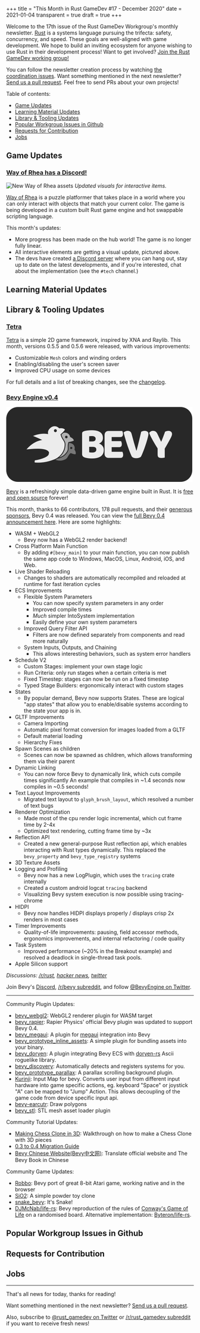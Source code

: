 +++
title = "This Month in Rust GameDev #17 - December 2020"
date = 2021-01-04
transparent = true
draft = true
+++

<!-- Check the post with markdownlint-->

Welcome to the 17th issue of the Rust GameDev Workgroup's
monthly newsletter.
[Rust] is a systems language pursuing the trifecta:
safety, concurrency, and speed.
These goals are well-aligned with game development.
We hope to build an inviting ecosystem for anyone wishing
to use Rust in their development process!
Want to get involved? [Join the Rust GameDev working group!][join]

You can follow the newsletter creation process
by watching [the coordination issues][coordination].
Want something mentioned in the next newsletter?
[Send us a pull request][pr].
Feel free to send PRs about your own projects!

[Rust]: https://rust-lang.org
[join]: https://github.com/rust-gamedev/wg#join-the-fun
[pr]: https://github.com/rust-gamedev/rust-gamedev.github.io
[coordination]: https://github.com/rust-gamedev/rust-gamedev.github.io/issues?q=label%3Acoordination

[Rust]: https://rust-lang.org
[join]: https://github.com/rust-gamedev/wg#join-the-fun

Table of contents:

- [Game Updates](#game-updates)
- [Learning Material Updates](#learning-material-updates)
- [Library & Tooling Updates](#library-tooling-updates)
- [Popular Workgroup Issues in Github](#popular-workgroup-issues-in-github)
- [Requests for Contribution](#requests-for-contribution)
- [Jobs](#jobs)

<!--
Ideal section structure is:

```
### [Title]

![image/GIF description](image link)
_image caption_

A paragraph or two with a summary and [useful links].

_Discussions:
[/r/rust](https://reddit.com/r/rust/todo),
[twitter](https://twitter.com/todo/status/123456)_

[Title]: https://first.link
[useful links]: https://other.link
```

If needed, a section can be split into subsections with a "------" delimiter.
-->

## Game Updates

### [Way of Rhea has a Discord!][wor-discord]

![New Way of Rhea assets](way-of-rhea.gif)
_Updated visuals for interactive items._

[Way of Rhea][wor-website] is a puzzle platformer that takes place in a world
where you can only interact with objects that match your current color. The game
is being developed in a custom built Rust game engine and hot swappable
scripting language.

This month's updates:

- More progress has been made on the hub world! The game is no longer fully
  linear.
- All interactive elements are getting a visual update, pictured above.
- The devs have created [a Discord server][wor-discord] where you can hang out,
  stay up to date on the latest developments, and if you're interested, chat
  about the implementation (see the `#tech` channel.)

[wor-discord]: https://discord.gg/JGeVt5XwPP
[wor-website]: https://anthropicstudios.com/way-of-rhea

## Learning Material Updates

## Library & Tooling Updates

### [Tetra]

[Tetra] is a simple 2D game framework, inspired by XNA and Raylib. This month,
versions 0.5.5 and 0.5.6 were released, with various improvements:

- Customizable `Mesh` colors and winding orders
- Enabling/disabling the user's screen saver
- Improved CPU usage on some devices

For full details and a list of breaking changes, see the
[changelog][tetra-changelog].

[tetra]: https://github.com/17cupsofcoffee/tetra
[tetra-changelog]: https://github.com/17cupsofcoffee/tetra/blob/main/CHANGELOG.md

### [Bevy Engine v0.4][bevy-0-4]

[![bevy logo](bevy_logo.png)][bevy]

[Bevy][bevy] is a refreshingly simple data-driven game engine built in Rust.
It is [free and open source][bevy-repo] forever!

This month, thanks to 66 contributors, 178 pull requests, and their
[generous sponsors][bevy-sponsors], Bevy 0.4 was released. You can view the
[full Bevy 0.4 announcement here][bevy-0-4]. Here are some highlights:

- WASM + WebGL2
  - Bevy now has a WebGL2 render backend!
- Cross Platform Main Function
  - By adding `#[bevy_main]` to your main function,
    you can now publish the same app code to Windows, MacOS, Linux, Android, iOS,
    and Web.
- Live Shader Reloading
  - Changes to shaders are automatically recompiled and reloaded at runtime for
    fast iteration cycles
- ECS Improvements
  - Flexible System Parameters
    - You can now specify system parameters in any order
    - Improved compile times
    - _Much_ simpler IntoSystem implementation
    - Easily define your own system parameters
  - Improved Query Filter API
    - Filters are now defined separately from components and read more naturally
  - System Inputs, Outputs, and Chaining
    - This allows interesting behaviors, such as system error handlers
- Schedule V2
  - Custom Stages: implement your own stage logic
  - Run Criteria: only run stages when a certain criteria is met
  - Fixed Timestep: stages can now be run on a fixed timestep
  - Typed Stage Builders: ergonomically interact with custom stages
- States
  - By popular demand, Bevy now supports States. These are logical "app states"
    that allow you to enable/disable systems according to the state your app is in.
- GLTF Improvements
  - Camera Importing
  - Automatic pixel format conversion for images loaded from a GLTF
  - Default material loading
  - Hierarchy Fixes
- Spawn Scenes as children
  - Scenes can now be spawned as children, which allows transforming them via
    their parent
- Dynamic Linking
  - You can now force Bevy to dynamically link, which cuts compile times significantly
    An example that compiles in ~1.4 seconds now compiles in ~0.5 seconds!  
- Text Layout Improvements
  - Migrated text layout to `glyph_brush_layout`, which resolved a number of text
    bugs
- Renderer Optimization
  - Made most of the cpu render logic incremental, which cut frame time by 2-4x
  - Optimized text rendering, cutting frame time by ~3x
- Reflection API
  - Created a new general-purpose Rust reflection api, which enables interacting
    with Rust types dynamically. This replaced the `bevy_property` and `bevy_type_registry`
    systems
- 3D Texture Assets
- Logging and Profiling
  - Bevy now has a new LogPlugin, which uses the `tracing` crate internally
  - Created a custom android logcat `tracing` backend
  - Visualizing Bevy system execution is now possible using tracing-chrome
- HIDPI
  - Bevy now handles HIDPI displays properly / displays crisp 2x renders in
    most cases
- Timer Improvements
  - Quality-of-life improvements: pausing, field accessor methods, ergonomics improvements,
    and internal refactoring / code quality
- Task System
  - Improved performance (~20% in the Breakout example) and resolved a
    deadlock in single-thread task pools.
- Apple Silicon support

_Discussions:
[/r/rust](https://www.reddit.com/r/rust/comments/kge7zy/bevy_04/),
[hacker news](https://news.ycombinator.com/item?id=25480321),
[twitter](https://twitter.com/cart_cart/status/1340376850560905218)_

[bevy]: https://bevyengine.org
[bevy-repo]: https://github.com/bevyengine/bevy
[bevy-0-4]: https://bevyengine.org/news/bevy-0-4
[bevy-sponsors]: https://github.com/sponsors/cart

Join Bevy's [Discord][bevy-discord], [/r/bevy subreddit][bevy-reddit],
and follow [@BevyEngine on Twitter][bevy-twitter].

[bevy-discord]: https://discord.com/invite/gMUk5Ph
[bevy-reddit]: https://reddit.com/r/bevy
[bevy-twitter]: https://twitter.com/BevyEngine

------

Community Plugin Updates:

- [bevy_webgl2](https://github.com/mrk-its/bevy_webgl2):
  WebGL2 renderer plugin for WASM target
- [bevy_rapier](https://github.com/dimforge/bevy_rapier):
  Rapier Physics' official Bevy plugin was updated to support Bevy 0.4.
- [bevy_megaui](https://github.com/mvlabat/bevy_megaui): A plugin for
  [megaui](https://crates.io/crates/megaui) integration into Bevy
- [bevy_prototype_inline_assets](https://crates.io/crates/bevy_prototype_inline_assets):
  A simple plugin for bundling assets into your binary.
- [bevy_doryen](https://github.com/smokku/bevy_doryen): A plugin integrating Bevy
  ECS with [doryen-rs](https://github.com/jice-nospam/doryen-rs) Ascii
  roguelike library.
- [bevy_discovery](https://crates.io/crates/bevy_discovery): Automatically detects
  and registers systems for you.
- [bevy_prototype_parallax](https://github.com/btrepp/bevy-prototype-parallax):
  A parallax scrolling background plugin.
- [Kurinji](https://crates.io/crates/kurinji): Input Map for bevy. Converts user
  input from different input hardware into game specific actions, eg. keyboard
  "Space" or joystick "A" can be mapped to "Jump" Action.  This allows decoupling
  of the game code from device specific input api.
- [bevy-earcutr](https://github.com/frewsxcv/bevy-earcutr): Draw polygons
- [bevy_stl](https://github.com/nilclass/bevy_stl): STL mesh asset loader plugin

Community Tutorial Updates:

- [Making Chess Clone in 3D](https://caballerocoll.com/blog/bevy-chess-tutorial):
  Walkthrough on how to make a Chess Clone with 3D pieces
- [0.3 to 0.4 Migration Guide](https://sburris.xyz/posts/bevy-update-0-4/)
- [Bevy Chinese Website(Bevy中文网)](https://bevyengine-cn.github.io/): Translate
  official website and The Bevy Book in Chinese

Community Game Updates:

- [Robbo](https://github.com/mrk-its/bevy-robbo):
  Bevy port of great 8-bit Atari game, working native and in the browser
- [SiO2](https://github.com/dmitriy-shmilo/sio2): A simple powder toy clone
- [snake_bevy](https://github.com/mtKeller/snake_bevy): It's Snake!
- [DJMcNab/life-rs](https://github.com/DJMcNab/life-rs): Bevy reproduction of the
  rules of [Conway's Game of Life](https://en.wikipedia.org/wiki/Conway%27s_Game_of_Life)
  on a randomised board. Alternative implementation: [Byteron/life-rs](https://github.com/Byteron/life-rs).

## Popular Workgroup Issues in Github

<!-- Up to 10 links to interesting issues -->

## Requests for Contribution

<!-- Links to "good first issue"-labels or direct links to specific tasks -->

## Jobs

<!-- An optional section for new jobs related to Rust gamedev -->

------

That's all news for today, thanks for reading!

Want something mentioned in the next newsletter?
[Send us a pull request][pr].

Also, subscribe to [@rust_gamedev on Twitter][@rust_gamedev]
or [/r/rust_gamedev subreddit][/r/rust_gamedev] if you want to receive fresh news!

<!--
TODO: Add real links and un-comment once this post is published
**Discussions of this post**:
[/r/rust](TODO),
[twitter](TODO).
-->

[/r/rust_gamedev]: https://reddit.com/r/rust_gamedev
[@rust_gamedev]: https://twitter.com/rust_gamedev
[pr]: https://github.com/rust-gamedev/rust-gamedev.github.io
